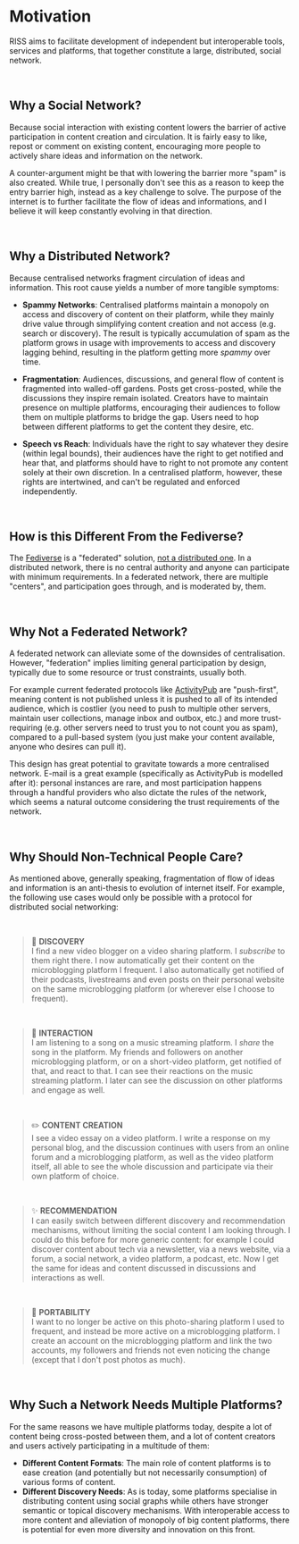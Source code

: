 # Motivation

RISS aims to facilitate development of independent but interoperable tools, services and platforms, that together  constitute a large, distributed, social network.

<br>

## Why a Social Network?

Because social interaction with existing content lowers the barrier of active participation in content creation and circulation. It is fairly easy to like, repost or comment on existing content, encouraging more people to actively share ideas and information on the network.

A counter-argument might be that with lowering the barrier more "spam" is also created. While true, I personally don't see this as a reason to keep the entry barrier high, instead as a key challenge to solve. The purpose of the internet is to further facilitate the flow of ideas and informations, and I believe it will keep constantly evolving in that direction.

<br>

## Why a Distributed Network?

Because centralised networks fragment circulation of ideas and information. This root cause yields a number of more tangible symptoms:

- **Spammy Networks**: Centralised platforms maintain a monopoly on access and discovery of content on their platform, while they mainly drive value through simplifying content creation and not access (e.g. search or discovery). The result is typically accumulation of spam as the platform grows in usage with improvements to access and discovery lagging behind, resulting in the platform getting more _spammy_ over time.

- **Fragmentation**: Audiences, discussions, and general flow of content is fragmented into walled-off gardens. Posts get cross-posted, while the discussions they inspire remain isolated. Creators have to maintain presence on multiple platforms, encouraging their audiences to follow them on multiple platforms to bridge the gap. Users need to hop between different platforms to get the content they desire, etc.
  
- **Speech vs Reach**: Individuals have the right to say whatever they desire (within legal bounds), their audiences have the right to get notified and hear that, and platforms should have to right to not promote any content solely at their own discretion. In a centralised platform, however, these rights are intertwined, and can't be regulated and enforced independently.

<br>

## How is this Different From the Fediverse?

The [Fediverse][fediverse] is a "federated" solution, [not a distributed one][fed-v-dist]. In a distributed network, there is no central authority and anyone can participate with minimum requirements. In a federated network, there are multiple "centers", and participation goes through, and is moderated by, them.

<br>

## Why Not a Federated Network?

A federated network can alleviate some of the downsides of centralisation. However, "federation" implies limiting general participation by design, typically due to some resource or trust constraints, usually both.

For example current federated protocols like [ActivityPub][activity-pub] are "push-first", meaning content is not published unless it is pushed to all of its intended audience, which is costlier (you need to push to multiple other servers, maintain user collections, manage inbox and outbox, etc.) and more trust-requiring (e.g. other servers need to trust you to not count you as spam), compared to a pull-based system (you just make your content available, anyone who desires can pull it).

This design has great potential to gravitate towards a more centralised network. E-mail is a great example (specifically as ActivityPub is modelled after it): personal instances are rare, and most participation happens through a handful providers who also dictate the rules of the network, which seems a natural outcome considering the trust requirements of the network.

<br>

## Why Should Non-Technical People Care?

As mentioned above, generally speaking, fragmentation of flow of ideas and information is an anti-thesis to evolution of internet itself. For example, the following use cases would only be possible with a protocol for distributed social networking:

<br>

> 🧭 **DISCOVERY** \
> I find a new video blogger on a video sharing platform. I _subscribe_ to them right there. I now automatically get their content on the microblogging platform I frequent. I also automatically get notified of their podcasts, livestreams and even posts on their personal website on the same microblogging platform (or wherever else I choose to frequent).

<br>

> 💬 **INTERACTION** \
> I am listening to a song on a music streaming platform. I _share_ the song in the platform. My friends and followers on another microblogging platform, or on a short-video platform, get notified of that, and react to that. I can see their reactions on the music streaming platform. I later can see the discussion on other platforms and engage as well.

<br>

> ✏️ **CONTENT CREATION** \
> I see a video essay on a video platform. I write a response on my personal blog, and the discussion continues with users from an online forum and a microblogging platform, as well as the video platform itself, all able to see the whole discussion and participate via their own platform of choice.

<br>

> ✨ **RECOMMENDATION** \
> I can easily switch between different discovery and recommendation mechanisms, without limiting the social content I am looking through. I could do this before for more generic content: for example I could discover content about tech via a newsletter, via a news website, via a forum, a social network, a video platform, a podcast, etc. Now I get the same for ideas and content discussed in discussions and interactions as well.

<br>

> 🧩 **PORTABILITY** \
> I want to no longer be active on this photo-sharing platform I used to frequent, and instead be more active on a microblogging platform. I create an account on the microblogging platform and link the two accounts, my followers and friends not even noticing the change (except that I don't post photos as much).

<br>

## Why Such a Network Needs Multiple Platforms?

For the same reasons we have multiple platforms today, despite a lot of content being cross-posted between them, and a lot of content creators and users actively participating in a multitude of them:

- **Different Content Formats**: The main role of content platforms is to ease creation (and potentially but not necessarily consumption) of various forms of content.
- **Different Discovery Needs**: As is today, some platforms specialise in distributing content using social graphs while others have stronger semantic or topical discovery mechanisms. With interoperable access to more content and alleviation of monopoly of big content platforms, there is potential for even more diversity and innovation on this front.

<br>

[activity-pub]: https://www.w3.org/TR/activitypub/
[fediverse]: https://en.wikipedia.org/wiki/Fediverse
[fed-v-dist]: https://en.wikipedia.org/wiki/Distributed_social_network#Differences_between_distributed_and_federated_networks
